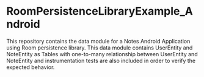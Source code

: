 # RoomPersistenceLibraryExample_Android

This repository contains the data module for a Notes Android Application using Room persistence library.
This data module contains UserEntity and NoteEntity as Tables with one-to-many relationship between UserEntity and NoteEntity and instrumentation tests are also included in order to verify the expected behavior.